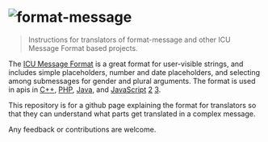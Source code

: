 # ![format-message][logo]

> Instructions for translators of format-message and other ICU Message Format based projects.

The [ICU Message Format][icu-message] is a great format for user-visible strings, and includes simple placeholders, number and date placeholders, and selecting among submessages for gender and plural arguments. The format is used in apis in [C++][icu-cpp], [PHP][icu-php], [Java][icu-java], and [JavaScript][format-message] [2][messageformat] [3][intl-messageformat].

This repository is for a github page explaining the format for translators so that they can understand what parts get translated in a complex message.

Any feedback or contributions are welcome.

[icu-message]: http://userguide.icu-project.org/formatparse/messages
[icu-cpp]: http://icu-project.org/apiref/icu4c/classicu_1_1MessageFormat.html
[icu-php]: http://php.net/manual/en/class.messageformatter.php
[icu-java]: http://icu-project.org/apiref/icu4j/
[format-message]: https://www.npmjs.com/package/format-message
[messageformat]: https://www.npmjs.com/package/messageformat
[intl-messageformat]: https://www.npmjs.com/package/intl-messageformat
[logo]: https://cdn.rawgit.com/format-message/format-message/2febdd8/logo.svg
